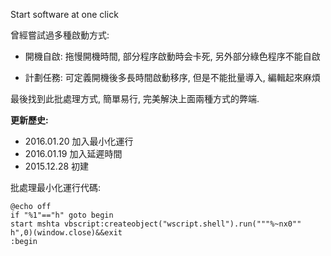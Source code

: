 Start software at one click

曾經嘗試過多種啟動方式:

- 開機自啟: 拖慢開機時間, 部分程序啟動時会卡死, 另外部分綠色程序不能自啟

- 計劃任務: 可定義開機後多長時間啟動移序, 但是不能批量導入, 編輯起來麻煩

最後找到此批處理方式, 簡單易行, 完美解決上面兩種方式的弊端.

**更新歷史:**
- 2016.01.20 加入最小化運行
- 2016.01.19 加入延遲時間
- 2015.12.28 初建

批處理最小化運行代碼:

    @echo off
    if "%1"=="h" goto begin
    start mshta vbscript:createobject("wscript.shell").run("""%~nx0"" h",0)(window.close)&&exit
    :begin